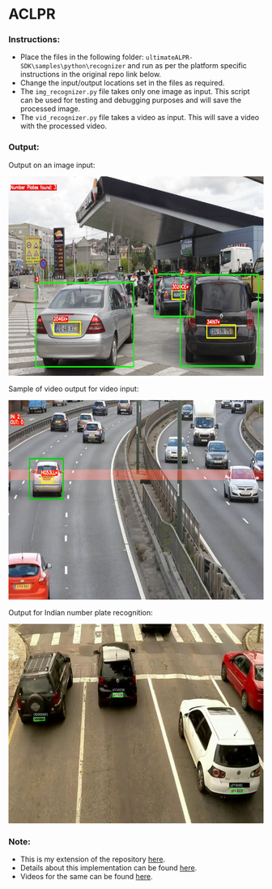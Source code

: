 # ACLPR

### Instructions:
- Place the files in the following folder: `ultimateALPR-SDK\samples\python\recognizer` and run as per the platform specific instructions in the original repo link below.
- Change the input/output locations set in the files as required.
- The `img_recognizer.py` file takes only one image as input. This script can be used for testing and debugging purposes and will save the processed image.
- The `vid_recognizer.py` file takes a video as input. This will save a video with the processed video.

### Output:

Output on an image input:

<img src="images/multi_out.jpg" alt="multi out" width="700" height="393"/>

Sample of video output for video input:

<img src="images/car_counter.png" alt="car counter" width="700" height="393"/>

Output for Indian number plate recognition:

<img src="images/indian_plate.png" alt="indian plate" width="700" height="393"/>



### Note:
- This is my extension of the repository [here](https://github.com/DoubangoTelecom/ultimateALPR-SDK).
- Details about this implementation can be found [here](https://drive.google.com/file/d/1RGl8_tvvNc0AJ8pIfps6UNyp_uan5Gai/view?usp=sharing).
- Videos for the same can be found [here](https://www.youtube.com/channel/UCOTbwn7ErrgyYGabhTwlXFw).
